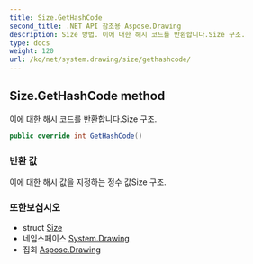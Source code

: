 ```yaml
---
title: Size.GetHashCode
second_title: .NET API 참조용 Aspose.Drawing
description: Size 방법. 이에 대한 해시 코드를 반환합니다.Size 구조.
type: docs
weight: 120
url: /ko/net/system.drawing/size/gethashcode/
---
```

## Size.GetHashCode method

이에 대한 해시 코드를 반환합니다.Size 구조.

```csharp
public override int GetHashCode()
```

### 반환 값

이에 대한 해시 값을 지정하는 정수 값Size 구조.

### 또한보십시오

* struct [Size](../)
* 네임스페이스 [System.Drawing](../../size/)
* 집회 [Aspose.Drawing](../../../)


